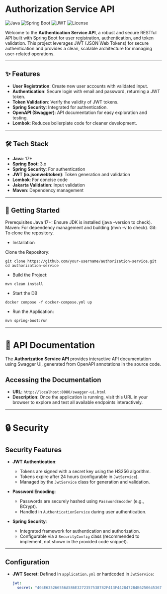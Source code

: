 # Authorization Service API

![Java](https://img.shields.io/badge/Java-17+-orange.svg)
![Spring Boot](https://img.shields.io/badge/Spring%20Boot-3.x-green.svg)
![JWT](https://img.shields.io/badge/JWT-Authentication-blue.svg)
![License](https://img.shields.io/badge/License-MIT-yellow.svg)

Welcome to the **Authentication Service API**, a robust and secure RESTful API built with Spring Boot for user registration, authentication, and token validation. This project leverages JWT (JSON Web Tokens) for secure authentication and provides a clean, scalable architecture for managing user-related operations.

---

## ✨ Features

- **User Registration**: Create new user accounts with validated input.
- **Authentication**: Secure login with email and password, returning a JWT token.
- **Token Validation**: Verify the validity of JWT tokens.
- **Spring Security**: Integrated for authentication.
- **OpenAPI (Swagger)**: API documentation for easy exploration and testing.
- **Lombok**: Reduces boilerplate code for cleaner development.

---

## 🛠️ Tech Stack

- **Java**: 17+
- **Spring Boot**: 3.x
- **Spring Security**: For authentication
- **JWT (io.jsonwebtoken)**: Token generation and validation
- **Lombok**: For concise code
- **Jakarta Validation**: Input validation
- **Maven**: Dependency management

---

## 🚀 Getting Started
Prerequisites
Java 17+: Ensure JDK is installed (java -version to check).
Maven: For dependency management and building (mvn -v to check).
Git: To clone the repository.

- Installation

Clone the Repository:
```
git clone https://github.com/your-username/authorization-service.git
cd authorization-service
```

- Build the Project:
```
mvn clean install
```

- Start the DB
```
docker compose -f docker-compose.yml up
```

- Run the Application:
```
mvn spring-boot:run
```

---

# 📖 API Documentation

The **Authorization Service API** provides interactive API documentation using Swagger UI, generated from OpenAPI annotations in the source code.


## Accessing the Documentation

- **URL**: `http://localhost:8080/swagger-ui.html`
- **Description**: Once the application is running, visit this URL in your browser to explore and test all available endpoints interactively.

---

# 🔒 Security


## Security Features

- **JWT Authentication**:
    - Tokens are signed with a secret key using the HS256 algorithm.
    - Tokens expire after 24 hours (configurable in `JwtService`).
    - Managed by the `JwtService` class for generation and validation.

- **Password Encoding**:
    - Passwords are securely hashed using `PasswordEncoder` (e.g., BCrypt).
    - Handled in `AuthenticationService` during user authentication.

- **Spring Security**:
    - Integrated framework for authentication and authorization.
    - Configurable via a `SecurityConfig` class (recommended to implement, not shown in the provided code snippet).

---

## Configuration

- **JWT Secret**: Defined in `application.yml` or hardcoded in `JwtService`:
  ```yaml
  jwt:
    secret: "404E635266556A586E3272357538782F413F4428472B4B6250645367566B5970" # Replace in production